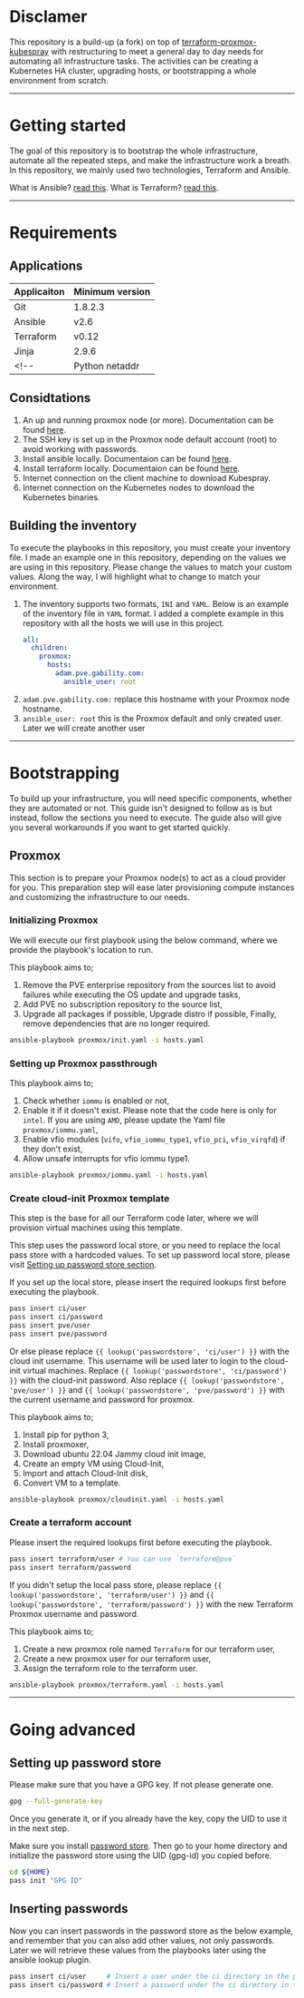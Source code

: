 # Disclamer

This repository is a build-up (a fork) on top of [terraform-proxmox-kubespray](https://github.com/bbichero/terraform-proxmox-kubespray) with restructuring to meet a general day to day needs for automating all infrastructure tasks. The activities can be creating a Kubernetes HA cluster, upgrading hosts, or bootstrapping a whole environment from scratch.

---
# Getting started


The goal of this repository is to bootstrap the whole infrastructure, automate all the repeated steps, and make the infrastructure work a breath.
In this repository, we mainly used two technologies, Terraform and Ansible.

What is Ansible? [read this](https://www.redhat.com/en/technologies/management/ansible/what-is-ansible).
What is Terraform? [read this](https://www.terraform.io/intro).

---

# Requirements

## Applications

| Applicaiton | Minimum version |
| ----------- | --------------- |
| Git         | 1.8.2.3         |
| Ansible     | v2.6            |
| Terraform   | v0.12           |
| Jinja       | 2.9.6           |
<!-- | Python netaddr | !!           | -->

## Considtations

1. An up and running proxmox node (or more). Documentation can be found [here](https://www.proxmox.com/en/proxmox-ve/get-started).
1. The SSH key is set up in the Proxmox node default account (root) to avoid working with passwords.
1. Install ansible locally. Documentaion can be found [here](https://docs.ansible.com/ansible/latest/installation_guide/intro_installation.html).
1. Install terraform locally. Documentaion can be found [here](https://learn.hashicorp.com/tutorials/terraform/install-cli).
1. Internet connection on the client machine to download Kubespray.
1. Internet connection on the Kubernetes nodes to download the Kubernetes binaries.

## Building the inventory

To execute the playbooks in this repository, you must create your inventory file. I made an example one in this repository, depending on the values we are using in this repository. Please change the values to match your custom values. Along the way, I will highlight what to change to match your environment.

1. The inventory supports two formats, `INI` and `YAML`. Below is an example of the inventory file in `YAML` format. I added a complete example in this repository with all the hosts we will use in this project.
    ```yaml
    all:
      children:
        proxmox:
          hosts:
            adam.pve.gability.com:
              ansible_user: root
    ```
1. `adam.pve.gability.com:` replace this hostname with your Proxmox node hostname.
1. `ansible_user: root` this is the Proxmox default and only created user. Later we will create another user

---

# Bootstrapping

To build up your infrastructure, you will need specific components, whether they are automated or not. This guide isn't designed to follow as is but instead, follow the sections you need to execute. The guide also will give you several workarounds if you want to get started quickly.

## Proxmox

This section is to prepare your Proxmox node(s) to act as a cloud provider for you. This preparation step will ease later provisioning compute instances and customizing the infrastructure to our needs.

### Initializing Proxmox

We will execute our first playbook using the below command, where we provide the playbook's location to run.

This playbook aims to;
1. Remove the PVE enterprise repository from the sources list to avoid failures while executing the OS update and upgrade tasks,
1. Add PVE no subscription repository to the source list,
1. Upgrade all packages if possible,
Upgrade distro if possible,
Finally, remove dependencies that are no longer required.

```bash
ansible-playbook proxmox/init.yaml -i hosts.yaml
```

### Setting up Proxmox passthrough

This playbook aims to;
1. Check whether `iommu` is enabled or not,
1. Enable it if it doesn't exist. Please note that the code here is only for `intel`. If you are using `AMD`, please update the Yaml file `proxmox/iommu.yaml`,
1. Enable vfio modules (`vifo`, `vfio_iommu_type1`, `vfio_pci`, `vfio_virqfd`) if they don't exist,
1. Allow unsafe interrupts for vfio iommu type1.

```bash
ansible-playbook proxmox/iommu.yaml -i hosts.yaml
```

### Create cloud-init Proxmox template

This step is the base for all our Terraform code later, where we will provision virtual machines using this template.

This step uses the password local store, or you need to replace the local pass store with a hardcoded values. To set up password local store, please visit [Setting up password store section](#setting-up-password-store).

If you set up the local store, please insert the required lookups first before executing the playbook.
```bash
pass insert ci/user
pass insert ci/password
pass insert pve/user
pass insert pve/password
```
Or else please replace `{{ lookup('passwordstore', 'ci/user') }}` with the cloud init username. This username will be used later to login to the cloud-init virtual machines. Replace `{{ lookup('passwordstore', 'ci/password') }}` with the cloud-init password.
Also replace `{{ lookup('passwordstore', 'pve/user') }}` and `{{ lookup('passwordstore', 'pve/password') }}` with the current username and password for proxmox.

This playbook aims to;
1. Install pip for python 3,
1. Install proxmoxer,
1. Download ubuntu 22.04 Jammy cloud init image,
1. Create an empty VM using Cloud-Init,
1. Import and attach Cloud-Init disk,
1. Convert VM to a template. 

```bash
ansible-playbook proxmox/cloudinit.yaml -i hosts.yaml
```

### Create a terraform account

Please insert the required lookups first before executing the playbook.
```bash
pass insert terraform/user # You can use `terraform@pve`
pass insert terraform/password
```
If you didn't setup the local pass store, please replace `{{ lookup('passwordstore', 'terraform/user') }}` and `{{ lookup('passwordstore', 'terraform/password') }}` with the new Terraform Proxmox username and password.

This playbook aims to;
1. Create a new proxmox role named `Terraform` for our terraform user,
1. Create a new proxmox user for our terraform user,
1. Assign the terraform role to the terraform user.

```bash
ansible-playbook proxmox/terraform.yaml -i hosts.yaml
```

---

# Going advanced

## Setting up password store

Please make sure that you have a GPG key. If not please generate one.
```bash
gpg --full-generate-key
```
Once you generate it, or if you already have the key, copy the UID to use it in the next step.

Make sure you install [password store](https://www.passwordstore.org/). Then go to your home directory and initialize the password store using the UID (gpg-id) you copied before.

```bash
cd ${HOME}
pass init "GPG ID"
```

## Inserting passwords

Now you can insert passwords in the password store as the below example, and remember that you can also add other values, not only passwords. Later we will retrieve these values from the playbooks later using the ansible lookup plugin.
```bash
pass insert ci/user     # Insert a user under the ci directory in the password store.
pass insert ci/password # Insert a password under the ci directory in the password store.
```
